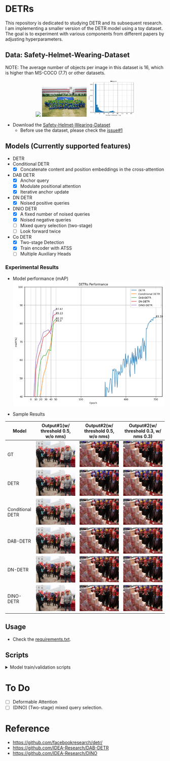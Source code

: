 # DETRs

This repository is dedicated to studying DETR and its subsequent research. I am implementing a smaller version of the DETR model using a toy dataset. The goal is to experiment with various components from different papers by adjusting hyperparameters.

## Data: Safety-Helmet-Wearing-Dataset
NOTE: The average number of objects per image in this dataset is 16, which is higher than MS-COCO (7.7) or other datasets.

<p align="center">
  <img src="./assets/data_sample1.png" width="33%">
  <img src="./assets/data_sample2.png" width="28%">
  <img src="./assets/num_obj_histogram.png" width="29%">
</p>

- Download the [Safety-Helmet-Wearing-Dataset](https://github.com/njvisionpower/Safety-Helmet-Wearing-Dataset)
  - Before use the dataset, please check the [issue#1](https://github.com/tyui592/DETR/issues/1)

## Models (Currently supported features)
- DETR
- Conditional DETR
  - [X] Concatenate content and position embeddings in the cross-attention
- DAB DETR
  - [X] Anchor query
  - [X] Modulate positional attention
  - [X] Iterative anchor update
- DN DETR
  - [X] Noised positive queries
- DNIO DETR
  - [X] A fixed number of noised queries
  - [X] Noised negative queries
  - [ ] Mixed query selection (two-stage)
  - [ ] Look forward twice  
- Co DETR
  - [x] Two-stage Detection
  - [x] Train encoder with ATSS 
  - [ ] Multiple Auxiliary Heads

### Experimental Results
* Model performance (mAP)
![performance](./assets/performance.png)

* Sample Results

| Model | Output#1(w/ threshold 0.5, w/o nms)| Output#2(w/ threshold 0.5, w/o nms)| Output#2(w/ threshold 0.3, w/ nms 0.3)|
| --- | --- | -- | -- |
| GT | ![gt](./assets/ground_truth.png) | ![gt2](./assets/ground_truth2.png) | ![gt2](./assets/ground_truth2.png) | 
| DETR | ![detr](./assets/DETR_000366.png) | ![detr2](./assets/DETR_001130.png) |  ![detr3](./assets/DETR_001130_nms.png) | 
| Conditional DETR | ![cond](./assets/Conditional_DETR_000366.png) | ![cond2](./assets/Conditional_DETR_001130.png) | ![cond3](./assets/Conditional_DETR_001130_nms.png) | 
| DAB-DETR | ![dab](./assets/DAB-DETR_000366.png) | ![dab2](./assets/DAB-DETR_001130.png) | ![dab3](./assets/DAB-DETR_001130_nms.png) | 
| DN-DETR | ![dn](./assets/DN-DETR_000366.png) | ![dn2](./assets/DN-DETR_001130.png) | ![dn3](./assets/DN-DETR_001130_nms.png) | 
| DINO-DETR | ![dino](./assets/DINO-DETR_000366.png) | ![dino2](./assets/DINO-DETR_001130.png) | ![dino3](./assets/DINO-DETR_001130_nms.png) |

## Usage
- Check the [requirements.txt](./requirements.txt).

## Scripts
<details>
  <summary>Model train/validation scripts</summary>

```bash
# DETR
ex=01
python main.py --mode 'train' --device "cuda:0" --model 'detr' --dataset 'shwd' \
  --lr 0.00005 --lr_backbone 0.00001 --epochs 700 --lr_milestone 600 --lr_gamma 0.1 \
  --return_intermediate --max_grad_norm 0.1 --weight_decay 0.0001 \
  --d_model 256 --d_ff 2048 --n_heads 8 --p_drop 0.0 --n_query 600 \
  --backbone "resnet50" --layer_index 7 --n_decoder_layers 6 --n_encoder_layers 6 \
  --encoder_position_mode 'add' --decoder_sa_position_mode 'add' --decoder_ca_position_mode 'add' \
  --batch_size 8 --image_set 'trainval' --aug_policy 6 \
  --num_workers 4 --pin_memory --save_root "model-store/ex${ex}" \
  --cls_loss 'ce' --pos_embedding 'sine' --temperature 10000 \
  --cls_match_weight 1.0 --l1_match_weight 5.0 --giou_match_weight 2.0 \
  --cls_loss_weight 1.0 --l1_loss_weight 5.0 --giou_loss_weight 2.0 --noobj_cls_weight 0.1 \
  --wb_flag --wb_project 'detr' --wb_name "${ex}" --wb_tags "DETR"

# Conditional DETR
ex=02
python main.py --mode 'train' --device "cuda:0" --model 'conditional_detr' --dataset 'shwd' \
  --lr 0.0001 --lr_backbone 0.00001 --epochs 50 --lr_milestone 40 --lr_gamma 0.1 \
  --return_intermediate --max_grad_norm 0.1 --weight_decay 0.0001 \
  --d_model 256 --d_ff 2048 --n_heads 8 --p_drop 0.0 --n_query 600 --num_pattern 0 \
  --backbone "resnet50" --layer_index 7 --n_decoder_layers 6 --n_encoder_layers 6 \
  --encoder_position_mode 'add' --decoder_sa_position_mode 'add' --decoder_ca_position_mode 'cat' \
  --batch_size 8 --image_set 'trainval' --aug_policy 6 \
  --num_workers 4 --pin_memory --save_root "model-store/ex${ex}" \
  --cls_loss 'focal' --pos_embedding 'sinev2' --temperature 20 --query_scale_mode 'diag' \
  --transformer_activation 'relu' \
  --cls_match_weight 2.0 --l1_match_weight 5.0 --giou_match_weight 2.0 \
  --cls_loss_weight 2.0 --l1_loss_weight 5.0 --giou_loss_weight 2.0 --noobj_cls_weight 0.1 \
  --wb_flag --wb_project 'detr' --wb_name "${ex}" --wb_tags "Conditional-DETR"

# DAB DETR
ex=03
python main.py --mode 'train' --device "cuda:0" --model 'dab-detr' --dataset 'shwd' \
  --lr 0.0001 --lr_backbone 0.00001 --epochs 50 --lr_milestone 40 --lr_gamma 0.1 \
  --return_intermediate --max_grad_norm 0.1 --weight_decay 0.0001 \
  --d_model 256 --d_ff 2048 --n_heads 8 --p_drop 0.0 --n_query 200 --num_pattern 3 \
  --backbone "resnet50" --layer_index 7 --n_decoder_layers 6 --n_encoder_layers 6 \
  --encoder_position_mode 'add' --decoder_sa_position_mode 'add' --decoder_ca_position_mode 'cat' \
  --batch_size 8 --image_set 'trainval' --aug_policy 6 \
  --num_workers 4 --pin_memory --save_root "model-store/ex${ex}" \
  --cls_loss 'focal' --pos_embedding 'sinev2' --temperature 20 --query_scale_mode 'diag' \
  --modulate_wh_attn --iter_update --transformer_activation 'prelu' \
  --cls_match_weight 2.0 --l1_match_weight 5.0 --giou_match_weight 2.0 \
  --cls_loss_weight 2.0 --l1_loss_weight 5.0 --giou_loss_weight 2.0 --noobj_cls_weight 0.1 \
  --wb_flag --wb_project 'detr' --wb_name "${ex}" --wb_tags "DAB-DETR"

# DN DETR
ex=04
python main.py --mode 'train' --device "cuda:0" --model 'dn-detr' --dataset 'shwd' \
  --lr 0.0001 --lr_backbone 0.00001 --epochs 50 --lr_milestone 40 --lr_gamma 0.1 \
  --return_intermediate --max_grad_norm 0.1 --weight_decay 0.0001 \
  --d_model 256 --d_ff 2048 --n_heads 8 --p_drop 0.0 --n_query 600 \
  --backbone "resnet50" --layer_index 7 --n_decoder_layers 6 --n_encoder_layers 6 \
  --encoder_position_mode 'add' --decoder_sa_position_mode 'add' --decoder_ca_position_mode 'cat' \
  --batch_size 8 --image_set 'trainval' --aug_policy 6 \
  --num_workers 4 --pin_memory --save_root "model-store/ex${ex}" \
  --cls_loss 'focal' --pos_embedding 'sinev2' --temperature 20 --query_scale_mode 'diag' \
  --modulate_wh_attn --iter_update --transformer_activation 'prelu' \
  --num_pattern 0 --num_group 3 --box_noise_scale 0.4 --label_noise_scale 0.2 \
  --cls_match_weight 2.0 --l1_match_weight 5.0 --giou_match_weight 2.0 \
  --cls_loss_weight 2.0 --l1_loss_weight 5.0 --giou_loss_weight 2.0 --noobj_cls_weight 0.1 \
  --wb_flag --wb_project 'detr' --wb_name "${ex}" --wb_tags "DN-DETR"

# DINO DETR
ex=05
python main.py --mode 'train' --device "cuda:0" --model 'dino-detr' --dataset 'shwd' \
  --lr 0.0001 --lr_backbone 0.00001 --epochs 50 --lr_milestone 40 --lr_gamma 0.1 \
  --return_intermediate --max_grad_norm 0.1 --weight_decay 0.0001 \
  --d_model 256 --d_ff 2048 --n_heads 8 --p_drop 0.0 --n_query 600 \
  --backbone "resnet50" --layer_index 7 --n_decoder_layers 6 --n_encoder_layers 6 \
  --encoder_position_mode 'add' --decoder_sa_position_mode 'add' --decoder_ca_position_mode 'cat' \
  --batch_size 8 --image_set 'trainval' --aug_policy 6 \
  --num_workers 4 --pin_memory --save_root "model-store/ex${ex}" \
  --cls_loss 'focal' --pos_embedding 'sinev2' --temperature 20 --query_scale_mode 'diag' \
  --modulate_wh_attn --iter_update --transformer_activation 'prelu' \
  --num_dn_query 50 --add_neg_query --num_pattern 0 --num_group 5 \
  --box_noise_scale 0.4 --label_noise_scale 0.2 \
  --cls_match_weight 2.0 --l1_match_weight 5.0 --giou_match_weight 2.0 \
  --cls_loss_weight 2.0 --l1_loss_weight 5.0 --giou_loss_weight 2.0 --noobj_cls_weight 0.1 \
  --wb_flag --wb_project 'detr' --wb_name "${ex}" --wb_tags "DINO-DETR"

# Model evaluation.
ex=01
save_path="model-store/ex${ex}/test_result/"

python main.py --mode 'test' --device 'cuda:0' --pin_memory --batch_size 1  \
    --eval_model_path "./model-store/ex${ex}/trained_model.pt" \
    --save_root ${save_path}
cd mAP/
python main.py -na -np --dr "../${save_path}"
cd ..
```
</details>

# To Do
- [ ] Deformable Attention
- [ ] (DINO) (Two-stage) mixed query selection.

# Reference
- https://github.com/facebookresearch/detr/
- https://github.com/IDEA-Research/DAB-DETR
- https://github.com/IDEA-Research/DINO